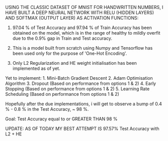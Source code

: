 USING THE CLASSIC DATASET OF MNIST FOR HANDWRITTEN NUMBERS, I HAVE BUILT A DEEP NEURAL NETWORK WITH RELU (HIDDEN LAYERS) AND SOFTMAX (OUTPUT LAYER) AS ACTIVATION FUNCTIONS:

1.  97.04 % of Test Accuracy and 97.94 % of Train Accuracy has been obtained on the model, which is in the range of healthy to mildly overfit due to the 0.9% gap in Train and Test accuracy.

2.  This is a model built from scratch using Numpy and Tensorflow has been used only for the purpose of 'One-Hot Encoding'.

3.  Only L2 Regularization and HE weight initialisation has been implemented as of yet.

Yet to implement:
    1. Mini-Batch Gradient Descent
    2. Adam Optimisation Algorithm
    3. Dropout (Based on performance from options 1 & 2)
    4. Early Stopping (Based on performance from options 1 & 2)
    5. Learning Rate Scheduling (Based on performance from options 1 & 2)

Hopefully after the due implementations, i will get to observe a bump of 0.4 % - 0.8 % in the Test Accuracy, ~ 98 %.

Goal: Test Accuracy equal to or GREATER THAN 98 %

UPDATE: AS OF TODAY MY BEST ATTEMPT IS 97.57% Test Accuracy with L2 + HE
